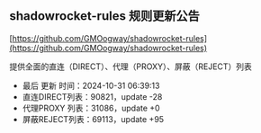 ## shadowrocket-rules 规则更新公告

[https://github.com/GMOogway/shadowrocket-rules](https://github.com/GMOogway/shadowrocket-rules)

提供全面的直连（DIRECT）、代理（PROXY）、屏蔽（REJECT）列表
- 最后 更新 时间：2024-10-31 06:39:13
- 直连DIRECT列表：90821，update -28
- 代理PROXY 列表：31086，update +0
- 屏蔽REJECT列表：69113，update +95